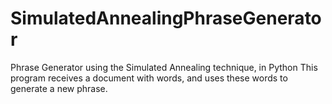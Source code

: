 # SimulatedAnnealingPhraseGenerator
Phrase Generator using the Simulated Annealing technique, in Python
This program receives a document with words, and uses these words to generate a new phrase.
